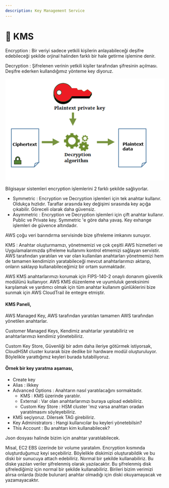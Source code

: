 ```yaml
---
description: Key Management Service
---
```


# 🔑 KMS

Encryption : Bir veriyi sadece yetkili kişilerin anlayabileceği deşifre edebileceği şekilde orjinal halinden farklı bir hale getirme işlemine denir.

Decryption : Şifrelenen verinin yetkili kişiler tarafından şifresinin açılması. Deşifre ederken kullandığımız yönteme key diyoruz.&#x20;

![](../.gitbook/assets/decrypt-with-data-key-pair.png)

Bilgisayar sistemleri encryption işlemlerini 2 farklı şekilde sağlıyorlar.

* Symmetric : Encryption ve Decryption işlemleri için tek anahtar kullanır. Oldukça hızlıdır. Taraflar arasında  key değişimi sırasında key açığa çıkabilir. Göreceli olarak daha güvensiz.
* Asymmetric : Encryption ve Decryption işlemleri için çift anahtar kullanır. Public ve Private key. Symmetric 'e göre daha yavaş. Key exhange işlemleri de güvence altındadır.

AWS çoğu veri barındırma servisinde bize şifreleme imkanını sunuyor.

KMS : Anahtar oluşturmamızı, yönetmemizi ve çok çeşitli AWS hizmetleri ve Uygulamalarımızda şifreleme kullanımı kontrol etmemizi sağlayan servistir. AWS tarafından yaratılan ve var olan kullanılan anahtarları yönetmemizi hem de tamamen kendimizin yaratabileceği mevcut anahtarlarımızı aktarıp, onların saklayıp kullanabileceğimiz bir ortam sunmaktadır.&#x20;

AWS KMS anahtarlarımızı korumak için FIPS-140-2 onaylı donanım güvenlik modülünü kullanıyor. AWS KMS düzenleme ve uyumluluk gereksinimi karşılamak ve yardımcı olmak için tüm anahtar kullanım günlüklerini bize sunmak için AWS CloudTrail ile entegre etmiştir.

#### KMS Paneli,

AWS Managed Key, AWS tarafından yaratılan tamamen AWS tarafından yönetilen anahtarlar.

Customer Managed Keys, Kendimiz anahtarlar yaratabiliriz ve anahtarlarımızı kendimiz yönetebiliriz.

Custom Key Store, Güvenliği bir adım daha ileriye götürmek istiyorsak, CloudHSM cluster kurarak bize dedike bir hardware modül oluşturuluyor. Böylelikle yarattığımız keyleri burada tutabiliyoruz.

#### Örnek bir key yaratma aşaması,

* Create key
* Alias : ilkkey
* Advanced Options : Anahtarın nasıl yaratılacağını sormaktadır.
  * KMS : KMS üzerinde yaratılır.
  * External : Var olan anahtarlarımızı buraya upload edebiliriz.
  * Custom Key Store : HSM cluster 'mız varsa anahtarı oradan yaratılmasını söyleyebiliriz.
* KMS seçiyoruz. Dilersek TAG girebiliriz.
* Key Administrators : Hangi kullanıcılar bu keyleri yönetebilsin?
* This Account : Bu anahtarı kim kullanabilecek?

Json dosyası halinde bizim için anahtar yaratılabilecek.

Misal, EC2 EBS üzerinde bir volume yaratalım. Encryption kısmında oluşturduğumuz keyi seçebiliriz. Böylelikle diskimizi oluşturabildik ve bu diski bir sunucuya attach edebiliriz. Normal bir şekilde kullanabiliriz. Bu diske yazılan veriler şifrelenmiş olarak yazılacaktır. Bu şifrelenmiş disk şifrelediğimiz için normal bir şekilde kullanabiliriz. Birileri bizim verimizi alırsa onlarda (bizde bulunan) anahtar olmadığı için diski okuyamayacak ve yazamayacaktır.
